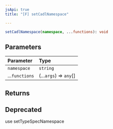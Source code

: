 ```yaml
---
jsApi: true
title: "[F] setCadlNamespace"

---
```

```ts
setCadlNamespace(namespace, ...functions): void
```

## Parameters

| Parameter | Type |
| :------ | :------ |
| `namespace` | `string` |
| ...`functions` | (...`args`) => `any`[] |

## Returns

## Deprecated

use setTypeSpecNamespace
